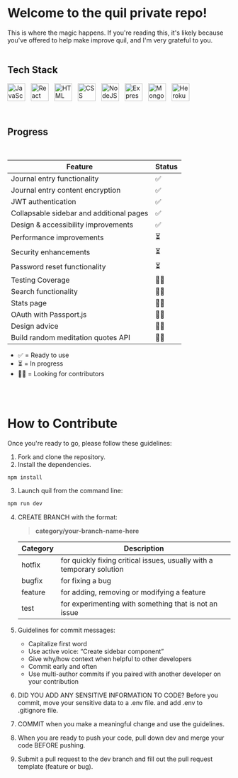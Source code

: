 # Welcome to the quil private repo!

This is where the magic happens. If you're reading this, it's likely because you've offered to help make improve quil, and I'm very grateful to you.
<br></br>

## Tech Stack

<div>
    <img align="left" alt="JavaScript" width="40px" style="padding-right:10px;" src="https://cdn.jsdelivr.net/gh/devicons/devicon/icons/javascript/javascript-plain.svg" />
    <img align="left" alt="React" width="40px" style="padding-right:10px;" src="https://cdn.jsdelivr.net/gh/devicons/devicon/icons/react/react-original.svg" />
    <img align="left" alt="HTML" width="40px" style="padding-right:10px;" src="https://cdn.jsdelivr.net/gh/devicons/devicon/icons/html5/html5-plain.svg" />
    <img align="left" alt="CSS" width="40px" style="padding-right:10px;" src="https://cdn.jsdelivr.net/gh/devicons/devicon/icons/css3/css3-plain.svg" />
    <img align="left" alt="NodeJS" width="40px" style="padding-right:10px;" src="https://cdn.jsdelivr.net/gh/devicons/devicon/icons/nodejs/nodejs-original.svg" />
    <img align="left" alt="Express" width="40px" style="padding-right:10px;" src="https://cdn.jsdelivr.net/gh/devicons/devicon/icons/express/express-original.svg" />
    <img align="left" alt="MongoDB" width="40px" style="padding-right:10px;" src="https://cdn.jsdelivr.net/gh/devicons/devicon/icons/mongodb/mongodb-original.svg" />
    <img align="left" alt="Heroku" width="40px" style="padding-right:10px;" src="https://cdn.jsdelivr.net/gh/devicons/devicon/icons/heroku/heroku-plain-wordmark.svg" />
</div>  
<br></br>
<br></br>

## Progress

<br/>

| Feature                                  | Status |
| ---------------------------------------- | ------ |
| Journal entry functionality              | ✅     |
| Journal entry content encryption         | ✅     |
| JWT authentication                       | ✅     |
| Collapsable sidebar and additional pages | ✅     |
| Design & accessibility improvements      | ✅     |
| Performance improvements                 | ⏳     |
| Security enhancements                    | ⏳     |
| Password reset functionality             | ⏳     |
| Testing Coverage                         | 🙏🏻     |
| Search functionality                     | 🙏🏻     |
| Stats page                               | 🙏🏻     |
| OAuth with Passport.js                   | 🙏🏻     |
| Design advice                            | 🙏🏻     |
| Build random meditation quotes API       | 🙏🏻     |

- ✅ = Ready to use
- ⏳ = In progress
- 🙏🏻 = Looking for contributors

<br></br>

# How to Contribute

Once you're ready to go, please follow these guidelines:

1. Fork and clone the repository.
2. Install the dependencies.

```bash
npm install
```

3. Launch quil from the command line:

```bash
npm run dev
```

4. CREATE BRANCH with the format:

   > **category/your-branch-name-here**

   | Category | Description                                                           |
   | -------- | --------------------------------------------------------------------- |
   | hotfix   | for quickly fixing critical issues, usually with a temporary solution |
   | bugfix   | for fixing a bug                                                      |
   | feature  | for adding, removing or modifying a feature                           |
   | test     | for experimenting with something that is not an issue                 |

5. Guidelines for commit messages:

   - Capitalize first word
   - Use active voice: “Create sidebar component”
   - Give why/how context when helpful to other developers
   - Commit early and often
   - Use multi-author commits if you paired with another developer on your contribution

6. DID YOU ADD ANY SENSITIVE INFORMATION TO CODE? Before you commit, move your sensitive data to a .env file. and add .env to .gitignore file.
7. COMMIT when you make a meaningful change and use the guidelines.
8. When you are ready to push your code, pull down dev and merge your code BEFORE pushing.
9. Submit a pull request to the dev branch and fill out the pull request template (feature or bug).

